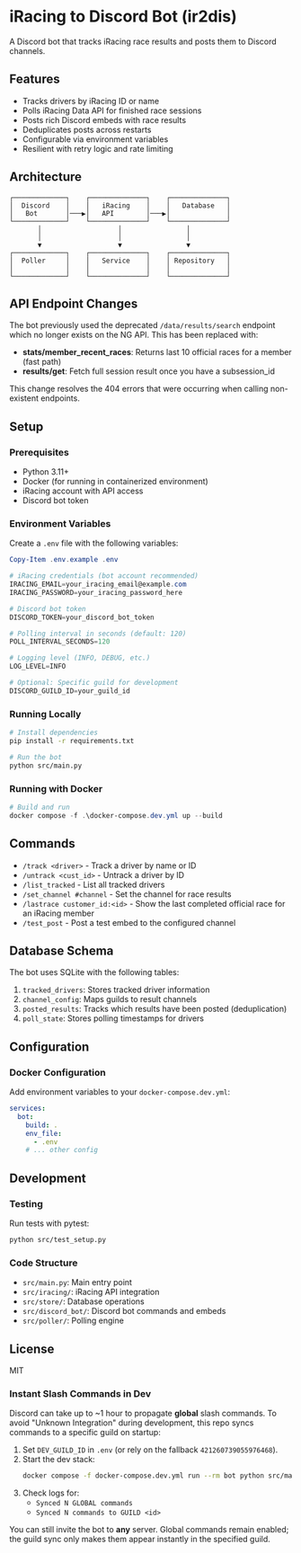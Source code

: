 # iRacing to Discord Bot (ir2dis)

A Discord bot that tracks iRacing race results and posts them to Discord channels.

## Features

- Tracks drivers by iRacing ID or name
- Polls iRacing Data API for finished race sessions
- Posts rich Discord embeds with race results
- Deduplicates posts across restarts
- Configurable via environment variables
- Resilient with retry logic and rate limiting

## Architecture

```
┌─────────────┐    ┌──────────────┐    ┌──────────────┐
│  Discord    │    │   iRacing    │    │   Database   │
│   Bot       │───▶│   API        │───▶│              │
└─────────────┘    └──────────────┘    └──────────────┘
       │                   │                │
       │                   │                │
       ▼                   ▼                ▼
┌─────────────┐    ┌──────────────┐    ┌──────────────┐
│  Poller     │    │   Service    │    │ Repository   │
│             │    │              │    │              │
└─────────────┘    └──────────────┘    └──────────────┘
```

## API Endpoint Changes

The bot previously used the deprecated `/data/results/search` endpoint which no longer exists on the NG API. This has been replaced with:
- **stats/member_recent_races**: Returns last 10 official races for a member (fast path)
- **results/get**: Fetch full session result once you have a subsession_id

This change resolves the 404 errors that were occurring when calling non-existent endpoints.

## Setup

### Prerequisites

- Python 3.11+
- Docker (for running in containerized environment)
- iRacing account with API access
- Discord bot token

### Environment Variables

Create a `.env` file with the following variables:

```powershell
Copy-Item .env.example .env

# iRacing credentials (bot account recommended)
IRACING_EMAIL=your_iracing_email@example.com
IRACING_PASSWORD=your_iracing_password_here

# Discord bot token
DISCORD_TOKEN=your_discord_bot_token

# Polling interval in seconds (default: 120)
POLL_INTERVAL_SECONDS=120

# Logging level (INFO, DEBUG, etc.)
LOG_LEVEL=INFO

# Optional: Specific guild for development
DISCORD_GUILD_ID=your_guild_id
```

### Running Locally

```bash
# Install dependencies
pip install -r requirements.txt

# Run the bot
python src/main.py
```

### Running with Docker

```powershell
# Build and run
docker compose -f .\docker-compose.dev.yml up --build
```

## Commands

- `/track <driver>` - Track a driver by name or ID
- `/untrack <cust_id>` - Untrack a driver by ID
- `/list_tracked` - List all tracked drivers
- `/set_channel #channel` - Set the channel for race results
- `/lastrace customer_id:<id>` - Show the last completed official race for an iRacing member
- `/test_post` - Post a test embed to the configured channel

## Database Schema

The bot uses SQLite with the following tables:

1. `tracked_drivers`: Stores tracked driver information
2. `channel_config`: Maps guilds to result channels  
3. `posted_results`: Tracks which results have been posted (deduplication)
4. `poll_state`: Stores polling timestamps for drivers

## Configuration

### Docker Configuration

Add environment variables to your `docker-compose.dev.yml`:

```yaml
services:
  bot:
    build: .
    env_file:
      - .env
    # ... other config
```

## Development

### Testing

Run tests with pytest:

```bash
python src/test_setup.py
```

### Code Structure

- `src/main.py`: Main entry point
- `src/iracing/`: iRacing API integration
- `src/store/`: Database operations  
- `src/discord_bot/`: Discord bot commands and embeds
- `src/poller/`: Polling engine

## License

MIT

### Instant Slash Commands in Dev
Discord can take up to ~1 hour to propagate **global** slash commands. To avoid "Unknown Integration" during development, this repo syncs commands to a specific guild on startup:

1) Set `DEV_GUILD_ID` in `.env` (or rely on the fallback `421260739055976468`).
2) Start the dev stack:
   ```bash
   docker compose -f docker-compose.dev.yml run --rm bot python src/main.py
   ```
3) Check logs for:
   - `Synced N GLOBAL commands`
   - `Synced N commands to GUILD <id>`

You can still invite the bot to **any** server. Global commands remain enabled; the guild sync only makes them appear instantly in the specified guild.
